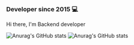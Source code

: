 ### Developer since 2015 💻

Hi there, I'm Backend developer

![Anurag's GitHub stats](https://github-readme-stats.vercel.app/api?username=cyberkxzs&theme=tokyonight&show_icons=true)
![Anurag's GitHub stats](https://github-readme-stats.vercel.app/api?username=cyberkxzs&theme=tokyonight&hide=contribs,prs)

<!--
**tonyglpo/tonyglpo** is a ✨ _special_ ✨ repository because its `README.md` (this file) appears on your GitHub profile.

Here are some ideas to get you started:

- 🔭 I’m currently working on ...
- 🌱 I’m currently learning ...
- 👯 I’m looking to collaborate on ...
- 🤔 I’m looking for help with ...
- 💬 Ask me about ...
- 📫 How to reach me: ...
- 😄 Pronouns: ...
- ⚡ Fun fact: ...
-->
